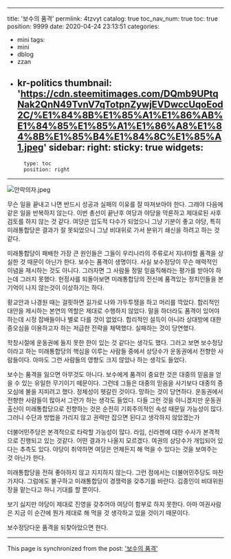 
---
title: '보수의 품격'
permlink: 4tzvyt
catalog: true
toc_nav_num: true
toc: true
position: 9999
date: 2020-04-24 23:13:51
categories:
- mini
tags:
- mini
- dblog
- zzan
- kr-politics
thumbnail: 'https://cdn.steemitimages.com/DQmb9UPtqNak2QnN49TvnV7qTotpnZywjEVDwccUqoEod2C/%E1%84%8B%E1%85%A1%E1%86%AB%E1%84%85%E1%85%A1%E1%86%A8%E1%84%8B%E1%85%B4%E1%84%8C%E1%85%A1.jpeg'
sidebar:
    right:
        sticky: true
widgets:
    -
        type: toc
        position: right
---


![안락의자.jpeg](https://cdn.steemitimages.com/DQmb9UPtqNak2QnN49TvnV7qTotpnZywjEVDwccUqoEod2C/%E1%84%8B%E1%85%A1%E1%86%AB%E1%84%85%E1%85%A1%E1%86%A8%E1%84%8B%E1%85%B4%E1%84%8C%E1%85%A1.jpeg)


무슨 일을 끝내고 나면 반드시 성공과 실패의 이유를 잘 따져보아야 한다. 그래야 다음에 같은 일을 반복하지 않는다. 이번 총선이 끝난후 여당과 야당을 막론하고 제대로된 사후검토를 하지 않는 것 같다. 여당은 압도적 다수가 되었으니 그냥 기분이 좋고 야당, 특히 미래통합당은 결과가 잘 못되었으니 그냥 비대위로 가서 분위기 쇄신을 하려고 하는 것 같다.

미래통합당이 패배한 가장 큰 원인들은 그들이 우리나라의 주류로서 지녀야할 품격을 상실한 것 때문이 아닌가 한다. 보수는 품격이 생명이다. 사실 보수정당이 무슨 매력적인 이념을 제시하는 것도 아니다. 그러자면 그 사람들 정말 믿음직해라는 평가를 받아야 하는데 그러지 못했다. 헌정사를 되돌아보면 미래통합당의 전신에 품격있는 정치인들을 본 기억이 나지 않는것이 이상하기는 하다.

황교안과 나경원 때는 걸핏하면 길가로 나와 가두투쟁을 하고 머리를 깍았다. 합리적인 대안을 제시하는 본연의 역할은 제대로 수행하지 않았다. 말을 하더라도 품격이 있어야 하는데 시정 잡배들이나 별로 다를 것이 없었다. 합리적인 설득이 아니라 상대방에 대한 증오심을 이용하고자 하는 저급한 전략을 채택했다. 실패하는 것이 당연했다.

학창시절에 운동권에 들지 못한 한이 있는 것 같다는 생각도 했다. 그러고 보면 보수정당이라고 하는 미래통합당의 핵심을 이루는 사람들 중에서 상당수가 운동권에서 전향한 사람들이다. 아마도 그런 사람들의 영향도 크지 않았나 하는 생각도 들었다.

보수는 품격을 잃으면 아무것도 아니다. 보수에게 품격이 중요한 것은 대중의 믿음을 얻을 수 있는 유일한 무기이기 떼문이다. 그런데 그들은 대중의 믿음을 사기보다 대중의 증오심에 불을 지피려고 했다. 정체성이 헷갈린 것이다. 망하는 것이 당연하다. 운동권에서 전향한 사람들이 많아서 그런가 하는 생각도 들었다. 다들 그런 것을 아니겠지만 운동권 출신이 미래통합당으로 전향하는 것은 순전히 기회주의적인 속성 때문일 가능성이 많다. 그러니 수단과 방법을 가리지 않고 권력만 잡으면 된다고 생각하지 않았겠는가

더불어민주당은 본격적으로 타락할 가능성이 많다. 라임, 신라젠에 대한 수사가 본격적으로 진행되고 있는 것같다. 어떤 결과가 나올지 모르겠다. 여권의 상당수가 개입되어 있다는 추측도 있다. 야당이 취약하면 여당은 언제든지 해 먹을 수 있다는 것을 보여주는 것 아닌가 한다.

미래통합당을 전혀 좋아하지 않고 지지하지 않는다. 그런 점에서는 더불어민주당도 마찬가지다. 그럼에도 불구하고 미래통합당이 경쟁력을 갖추기를 바란다. 김종인이 비대위원장을 맡는다고 하니 기대를 할 뿐이다.

보기 싫지만 야당이 제대로 진영을 갖추어야 여당이 함부로 하지 못한다. 아마 여권사람은 지금 이 순간에 뭔가 제대로 해 먹을 것 생각하고 있을 것이기 때문이다.

보수정당다운 품격을 되찾아았으면 한다.

- - -

This page is synchronized from the post: ['보수의 품격'](https://steemit.com/@oldstone/4tzvyt)
